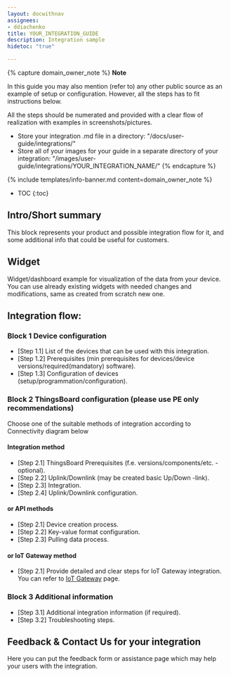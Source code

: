 ```yaml
---
layout: docwithnav
assignees:
- ddiachenko
title: YOUR_INTEGRATION_GUIDE
description: Integration sample
hidetoc: "true"

---
```


{% capture domain_owner_note %}
**Note**

In this guide you may also mention (refer to) any other public source as an example of setup or configuration. However, all the steps has to fit instructions below.

All the steps should be numerated and provided with a clear flow of realization with examples in screenshots/pictures.

* Store your integration .md file in a directory: "/docs/user-guide/integrations/"
* Store all of your images for your guide in a separate directory of your integration: "/images/user-guide/integrations/YOUR_INTEGRATION_NAME/"
{% endcapture %}

{% include templates/info-banner.md content=domain_owner_note %}

* TOC 
{:toc}

## Intro/Short summary

This block represents your product and possible integration flow for it, and some additional info that could be useful for customers.

## Widget

Widget/dashboard example for visualization of the data from your device. You can use already existing widgets with needed changes and modifications, same as created from scratch new one.

## Integration flow:

### Block 1 Device configuration

* [Step 1.1] List of the devices that can be used with this integration.
* [Step 1.2] Prerequisites (min prerequisites for devices/device versions/required(mandatory) software).
* [Step 1.3] Configuration of devices (setup/programmation/configuration).

### Block 2 ThingsBoard configuration (please use PE only recommendations)

Choose one of the suitable methods of integration according to Connectivity diagram below

<object width="80%" data="/images/connectivity.svg"></object>

#### Integration method

* [Step 2.1] ThingsBoard Prerequisites (f.e. versions/components/etc. - optional).
* [Step 2.2] Uplink/Downlink (may be created basic Up/Down -link).
* [Step 2.3] Integration.
* [Step 2.4] Uplink/Downlink configuration.

#### or API methods

* [Step 2.1] Device creation process.
* [Step 2.2] Key-value format configuration.
* [Step 2.3] Pulling data process.

#### or IoT Gateway method

* [Step 2.1] Provide detailed and clear steps for IoT Gateway integration. You can refer to [IoT Gateway](/docs/iot-gateway/getting-started) page.

### Block 3 Additional information

* [Step 3.1] Additional integration information (if required).
* [Step 3.2] Troubleshooting steps.

## Feedback & Contact Us for your integration

Here you can put the feedback form or assistance page which may help your users with the integration.

